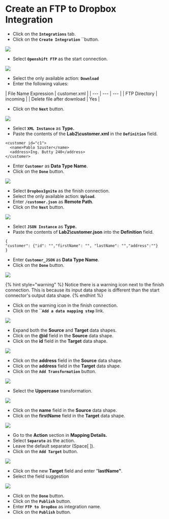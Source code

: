 # Create an FTP to Dropbox Integration

* Click on the **`Integrations`** tab.
* Click on the **`Create Integration`** ``button.

![](../.gitbook/assets/image%20%28150%29.png)

* Select **`Openshift FTP`** as the start connection.

![](../.gitbook/assets/image%20%2881%29.png)

* Select the only available action: **`Download`**
* Enter the following values:

| File Name Expression | customer.xml |
| --- | --- | --- |
| FTP Directory | incoming |
| Delete file after download | Yes |

* Click on the **`Next`** button.

![](../.gitbook/assets/image%20%2847%29.png)

* Select **`XML Instance`** as **Type.**
* Paste the contents of the **Lab2\customer.xml** in the **`Definition`** field.

```text
<customer id="c1">
  <name>Pablo Szuster</name>
  <address>Ing. Butty 240</address>
</customer>
```

* Enter **`Customer`** as **Data Type Name**.
* Click on the **`Done`** button.

![](../.gitbook/assets/image%20%2860%29.png)

* Select **`DropboxIgnite`** as the finish connection.
* Select the only available action: **`Upload`**.
* Enter **`/customer.json`** as **Remote Path**.
* Click on the **`Next`** button.

![](../.gitbook/assets/image%20%2897%29.png)

* Select **`JSON Instance`** as **Type.**
* Paste the contents of **Lab2\customer.json** into the **Definition** field.

```text
{
"customer": {"id": "","firstName": "", "lastName": "","address":""}
}
```

* Enter **`Customer_JSON`** as **Data Type Name**.
* Click on the **`Done`** button.

![](../.gitbook/assets/image%20%2853%29.png)

{% hint style="warning" %}
Notice there is a warning icon next to the finish connection. This is because its input data shape is different than the start connector's output data shape.
{% endhint %}

* Click on the warning icon in the finish connection.
* Click on the ``**`Add a data mapping step`** link.

![](../.gitbook/assets/image%20%28141%29.png)

* Expand both the **Source** and **Target** data shapes.
* Click on the **@id** field in the **Source** data shape.
* Click on the **id** field in the **Target** data shape.

![](../.gitbook/assets/image%20%288%29.png)

* Click on the **address** field in the **Source** data shape.
* Click on the **address** field in the **Target** data shape.
* Click on the **`Add Transformation`** button.

![](../.gitbook/assets/image%20%28121%29.png)

* Select the **Uppercase** transformation.

![](../.gitbook/assets/image%20%2827%29.png)

* Click on the **name** field in the **Source** data shape.
* Click on the **firstName** field in the **Target** data shape.

![](../.gitbook/assets/image%20%28109%29.png)

* Go to the **Action** section in **Mapping Details.**
* Select **`Separate`** as the action.
* Leave the default separator \(Space\[ \]\).
* Click on the **`Add Target`** button.

![](../.gitbook/assets/image%20%28123%29.png)

* Click on the new **Target** field and enter "**lastName"**.
* Select the field suggestion

![](../.gitbook/assets/image%20%2863%29.png)

* Click on the **`Done`** button.
* Click on the **`Publish`** button.
* Enter **`FTP to DropBox`** as integration name.
* Click on the **`Publish`** button.

